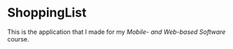 # ShoppingList

This is the application that I made for my *Mobile- and Web-based Software* course.
